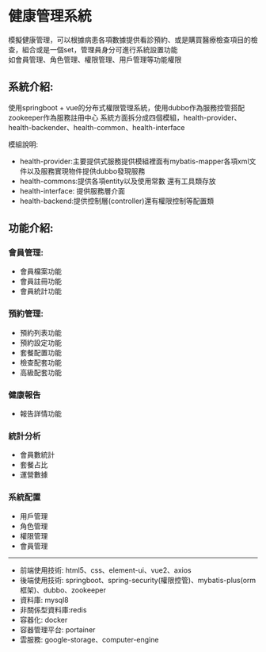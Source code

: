 # 健康管理系統
模擬健康管理，可以根據病患各項數據提供看診預約、或是購買醫療檢查項目的檢查，組合或是一個set，管理員身分可進行系統設置功能<br>
如會員管理、角色管理、權限管理、用戶管理等功能權限

## 系統介紹: 
使用springboot + vue的分布式權限管理系統，使用dubbo作為服務控管搭配zookeeper作為服務註冊中心
系統方面拆分成四個模組，health-provider、health-backender、health-common、health-interface

模組說明:
+ health-provider:主要提供式服務提供模組裡面有mybatis-mapper各項xml文件以及服務實現物件提供dubbo發現服務 
+ health-commons:提供各項entity以及使用常數 還有工具類存放
+ health-interface: 提供服務層介面
+ health-backend:提供控制層(controller)還有權限控制等配置類

## 功能介紹: <br>
### 會員管理: <br>
- 會員檔案功能
- 會員註冊功能
- 會員統計功能

### 預約管理: <br>
- 預約列表功能
- 預約設定功能
- 套餐配置功能
- 檢查配套功能
- 高級配套功能

### 健康報告 <br>
- 報告詳情功能

### 統計分析 <br>
- 會員數統計
- 套餐占比
- 運營數據

### 系統配置 <br>
- 用戶管理
- 角色管理
- 權限管理
- 會員管理

--------------------------------------------------------------------------------------------------
+ 前端使用技術: html5、css、element-ui、vue2、axios
+ 後端使用技術: springboot、spring-security(權限控管)、mybatis-plus(orm框架)、dubbo、zookeeper
+ 資料庫: mysql8
+ 非關係型資料庫:redis
+ 容器化: docker
+ 容器管理平台: portainer
+ 雲服務: google-storage、computer-engine
